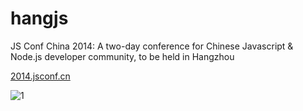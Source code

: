 hangjs
======

JS Conf China 2014: A two-day conference for Chinese Javascript &amp; Node.js developer community, to be held in Hangzhou

[2014.jsconf.cn](http://2014.jsconf.cn/)

![1](http://jsconfcn.qiniudn.com/img.png)


